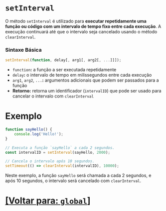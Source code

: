 # `setInterval`

O método `setInterval` é utilizado para **executar repetidamente uma função ou código com um intervalo de tempo fixo entre cada execução**. A execução continuará até que o intervalo seja cancelado usando o método `clearInterval`.

### Sintaxe Básica

```JavaScript
setInterval(function, delay[, arg1[, arg2[, ...]]]);
```

- `function`**:** a função a ser executada repetidamente
- `delay`**:** o intervalo de tempo em milissegundos entre cada execução
- `arg1`, `arg2`, `...`**:** argumentos adicionais que podem ser passados para a função
- **Retorno:** retorna um identificador (`intervalID`) que pode ser usado para cancelar o intervalo com `clearInterval`

# Exemplo

```JavaScript
function sayHello() {
    console.log('Hello!');
}

// Executa a função `sayHello` a cada 2 segundos.
const intervalID = setInterval(sayHello, 2000);

// Cancela o intervalo após 10 segundos.
setTimeout(() => clearInterval(intervalID), 10000);
```

Neste exemplo, a função `sayHello` será chamada a cada 2 segundos, e após 10 segundos, o intervalo será cancelado com `clearInterval`.

# [[Voltar para: `global`]](./global.md)
